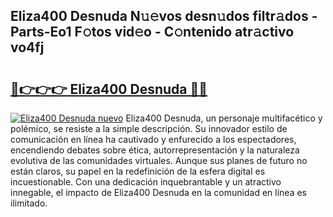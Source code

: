 ## Eliza400 Desnuda N𝚞𝚎vos desn𝚞dos filtr𝚊dos - Parts-Eo1 F𝚘tos vid𝚎o - C𝚘ntenido atr𝚊ctivo vo4fj

# <h2><a href="http://mba34k.tromn.icu/?c=Eliza400+Desnuda">🔗👉👉👉 Eliza400 Desnuda 🔗🔗</a></h2>

[![Eliza400 Desnuda nuevo](https://i.imgur.com/pEAQMta.gif)](http://mba34k.tromn.icu/?c=Eliza400+Desnuda)
Eliza400 Desnuda, un personaje multifacético y polémico, se resiste a la simple descripción. Su innovador estilo de comunicación en línea ha cautivado y enfurecido a los espectadores, encendiendo debates sobre ética, autorrepresentación y la naturaleza evolutiva de las comunidades virtuales. Aunque sus planes de futuro no están claros, su papel en la redefinición de la esfera digital es incuestionable. Con una dedicación inquebrantable y un atractivo innegable, el impacto de Eliza400 Desnuda en la comunidad en línea es ilimitado.
